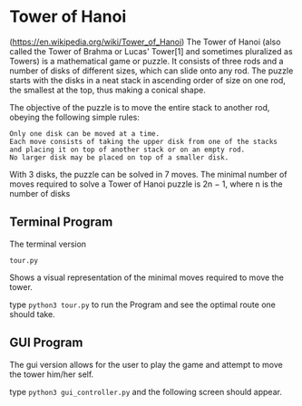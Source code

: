 # Tower of Hanoi


(https://en.wikipedia.org/wiki/Tower_of_Hanoi) The Tower of Hanoi (also called the Tower of Brahma or Lucas' Tower[1] and sometimes pluralized as Towers) is a mathematical game or puzzle. It consists of three rods and a number of disks of different sizes, which can slide onto any rod. The puzzle starts with the disks in a neat stack in ascending order of size on one rod, the smallest at the top, thus making a conical shape.

The objective of the puzzle is to move the entire stack to another rod, obeying the following simple rules:

    Only one disk can be moved at a time.
    Each move consists of taking the upper disk from one of the stacks 
    and placing it on top of another stack or on an empty rod.
    No larger disk may be placed on top of a smaller disk.

With 3 disks, the puzzle can be solved in 7 moves. The minimal number of moves required to solve a Tower of Hanoi puzzle is 2n − 1, where n is the number of disks

Terminal Program
-------------------
The terminal version

```tour.py```

Shows a visual representation of the minimal moves required to move the tower.

type
```python3 tour.py```
to run the Program and see the optimal route one should take.

GUI Program
-------------------
The gui version allows for the user to play the game and attempt to move the tower him/her self.

type
```python3 gui_controller.py```
and the following screen should appear.


